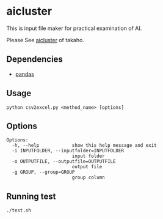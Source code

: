# aicluster
This is input file maker for practical examination of AI. 

Please See [aicluster](https://github.com/takaho/aicluster) of takaho.

## Dependencies
- [pandas](http://pandas.pydata.org/)

## Usage
```
python csv2excel.py <method_name> [options]
```

## Options
```
Options:
  -h, --help            show this help message and exit
  -i INPUTFOLDER, --inputfolder=INPUTFOLDER
                        input folder
  -o OUTPUTFILE, --outputfile=OUTPUTFILE
                        output file
  -g GROUP, --group=GROUP
                        group column
```

## Running test
```
./test.sh 
```
